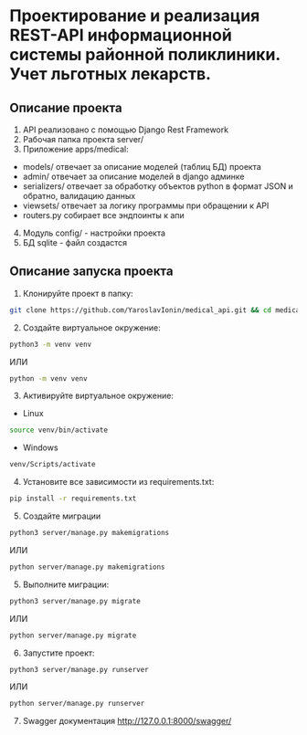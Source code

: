 #  Проектирование и реализация REST-API информационной системы районной поликлиники. Учет льготных лекарств.

## Описание проекта
1. API реализовано с помощью Django Rest Framework
2. Рабочая папка проекта server/
3. Приложение apps/medical:
- models/ отвечает за описание моделей (таблиц БД) проекта
- admin/ отвечает за описание моделей в django админке 
- serializers/ отвечает за обработку объектов python в формат JSON и обратно, валидацию данных
- viewsets/ отвечает за логику программы при обращении к API
- routers.py собирает все эндпоинты к апи
4. Модуль config/ - настройки проекта
5. БД sqlite - файл создастся  

## Описание запуска проекта

1. Клонируйте проект в папку:

```bash
git clone https://github.com/YaroslavIonin/medical_api.git && cd medical_api

```

2. Создайте виртуальное окружение:

```bash
python3 -m venv venv

```
ИЛИ 
```bash
python -m venv venv

```

3. Активируйте виртуальное окружение:

- Linux
```bash
source venv/bin/activate

```
- Windows
```bash
venv/Scripts/activate

```
4. Установите все зависимости из requirements.txt:

```bash
pip install -r requirements.txt

```
5. Создайте миграции

```bash
python3 server/manage.py makemigrations

```
ИЛИ
```bash
python server/manage.py makemigrations

```

5. Выполните миграции:

```bash
python3 server/manage.py migrate

```
ИЛИ
```bash
python server/manage.py migrate

```
6. Запустите проект:

```bash
python3 server/manage.py runserver

```
ИЛИ
```bash
python server/manage.py runserver

```

7. Swagger документация http://127.0.0.1:8000/swagger/